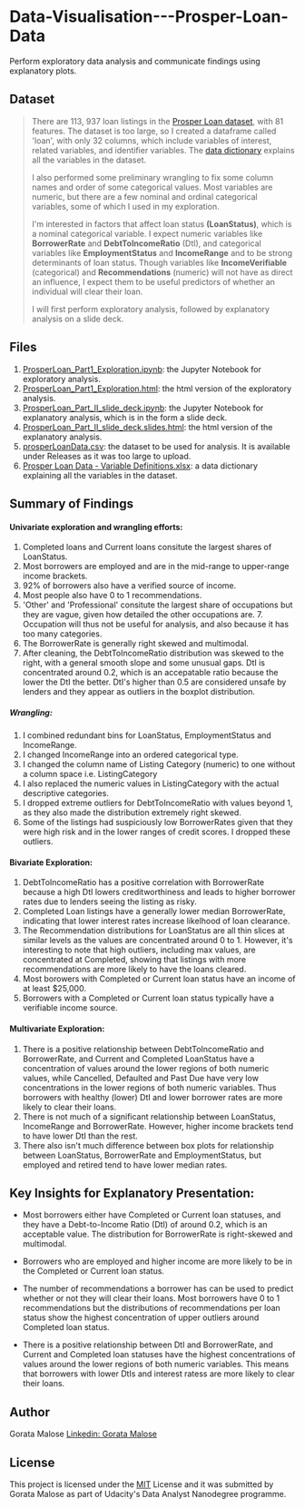 # Data-Visualisation---Prosper-Loan-Data
Perform exploratory data analysis and communicate findings using explanatory plots.

## Dataset

> There are 113, 937 loan listings in the [Prosper Loan dataset](prosperLoanData.csv), with 81 features. The dataset is too large, so I created a dataframe called 'loan', with only 32 columns, which include variables of interest, related variables, and identifier variables. The [data dictionary](<Prosper Loan Data - Variable Definitions.xlsx>) explains all the variables in the dataset. 
> 
> I also performed some preliminary wrangling to fix some column names and order of some categorical values. Most variables are numeric, but there are a few nominal and ordinal categorical variables, some of which I used in my exploration. 
> 
> I'm interested in factors that affect loan status **(LoanStatus)**, which is a nominal categorical variable. I expect numeric variables like **BorrowerRate** and **DebtToIncomeRatio** (DtI), and categorical variables like **EmploymentStatus** and **IncomeRange** and to be strong determinants of loan status. Though variables like **IncomeVerifiable** (categorical) and **Recommendations** (numeric) will not have as direct an influence, I expect them to be useful predictors of whether an individual will clear their loan.
>
> I will first perform exploratory analysis, followed by explanatory analysis on a slide deck.

## Files

1. [ProsperLoan_Part1_Exploration.ipynb](ProsperLoan_Part1_Exploration.ipynb): the Jupyter Notebook for exploratory analysis.
2. [ProsperLoan_Part1_Exploration.html](ProsperLoan_Part1_Exploration.html): the html version of the exploratory analysis.
3. [ProsperLoan_Part_II_slide_deck.ipynb](ProsperLoan_Part_II_slide_deck.ipynb): the Jupyter Notebook for explanatory analysis, which is in the form a slide deck.
4. [ProsperLoan_Part_II_slide_deck.slides.html]( ProsperLoan_Part_II_slide_deck.slides.html): the html version of the explanatory analysis.
5. [prosperLoanData.csv](prosperLoanData.csv): the dataset to be used for analysis. It is available under Releases as it was too large to upload.
6. [Prosper Loan Data - Variable Definitions.xlsx](<Prosper Loan Data - Variable Definitions.xlsx>): a data dictionary explaining all the variables in the dataset.

## Summary of Findings

#### Univariate exploration and wrangling efforts:

1. Completed loans and Current loans consitute the largest shares of LoanStatus.
2. Most borrowers are employed and are in the mid-range to upper-range income brackets.
3. 92% of borrowers also have a verified source of income.
4. Most people also have 0 to 1 recommendations.
5. 'Other' and 'Professional' consitute the largest share of occupations but they are vague, given how detailed the other occupations are. 7. Occupation will thus not be useful for analysis, and also because it has too many categories.
6. The BorrowerRate is generally right skewed and multimodal. 
7. After cleaning, the DebtToIncomeRatio distribution was skewed to the right, with a general smooth slope and some unusual gaps. DtI is concentrated around 0.2, which is an accepatable ratio because the lower the DtI the better. DtI's higher than 0.5 are considered unsafe by lenders and they appear as outliers in the boxplot distribution.

##### Wrangling:

1. I combined redundant bins for LoanStatus, EmploymentStatus and IncomeRange.
2. I changed IncomeRange into an ordered categorical type.
3. I changed the column name of Listing Category (numeric) to one without a column space i.e. ListingCategory
4. I also replaced the numeric values in ListingCategory with the actual descriptive categories.
5. I dropped extreme outliers  for DebtToIncomeRatio with values beyond 1, as they also made the distribution extremely right skewed.
6. Some of the listings had suspiciously low BorrowerRates given that they were high risk and in the lower ranges of credit scores. I dropped these outliers.

#### Bivariate Exploration:

1. DebtToIncomeRatio has a positive correlation with BorrowerRate because a high DtI lowers creditworthiness and leads to higher borrower rates due to lenders seeing the listing as risky.
2. Completed Loan listings have a generally lower median BorrowerRate, indicating that lower interest rates increase likelhood of loan clearance. 
3. The Recommendation distributions for LoanStatus are all thin slices at similar levels as the values are concentrated around 0 to 1. However, it's interesting to note that high outliers, including max values, are concentrated at Completed, showing that listings with more recommendations are more likely to have the loans cleared.
4. Most borowers with Completed or Current loan status have an income of at least $25,000.
5. Borrowers with a Completed or Current loan status typically have a verifiable income source.

#### Multivariate Exploration:

1. There is a positive relationship between DebtToIncomeRatio and BorrowerRate, and Current and Completed LoanStatus have a concentration of values around the lower regions of both numeric values, while Cancelled, Defaulted and Past Due have very low concentrations in the lower regions of both numeric variables. Thus borrowers with healthy (lower) DtI and lower borrower rates are more likely to clear their loans.
2. There is not much of a significant relationship between LoanStatus, IncomeRange and BorrowerRate. However, higher income brackets tend to have lower DtI than the rest.
3. There also isn't much difference between box plots for relationship between LoanStatus, BorrowerRate and EmploymentStatus, but employed and retired tend to have lower median rates.


## Key Insights for Explanatory Presentation:

* Most borrowers either have Completed or Current loan statuses, and they have a Debt-to-Income Ratio (DtI) of around 0.2, which is an acceptable value. The distribution for BorrowerRate is right-skewed and multimodal.
   
* Borrowers who are employed and higher income are more likely to be in the Completed or Current loan status.
    
* The number of recommendations a borrower has can be used to predict whether or not they will clear their loans. Most borrowers have 0 to 1 recommendations but the distributions of recommendations per loan status show the highest concentration of upper outliers around Completed loan status. 
    
* There is a positive relationship between DtI and BorrowerRate, and Current and Completed loan statuses have the highest concentrations of values around the lower regions of both numeric variables. This means that borrowers with lower DtIs and interest ratess are more likely to clear their loans.

## Author

Gorata Malose
[Linkedin: Gorata Malose](https://www.linkedin.com/in/gorata-bridget-malose/)

## License

This project is licensed under the [MIT](MIT-LICENSE.txt) License and it was submitted by Gorata Malose as part of Udacity's Data Analyst Nanodegree programme.
